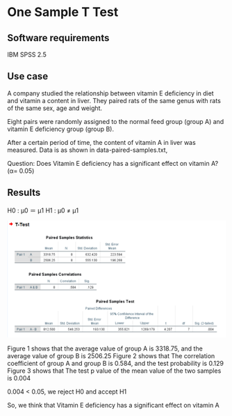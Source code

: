 # One Sample T Test

## Software requirements

IBM SPSS 2.5

## Use case

A company studied the relationship between vitamin E deficiency in diet and vitamin a content in liver. They paired rats of the same genus with rats of the same sex, age and weight.

Eight pairs were randomly assigned to the normal feed group (group A) and vitamin E deficiency group (group B).

After a certain period of time, the content of vitamin A in liver was measured. Data is as shown in data-paired-samples.txt,

Question: Does Vitamin E deficiency has a significant effect on vitamin A? (α= 0.05)

## Results

H0 : μ0 ＝ μ1
H1 : μ0 ≠ μ1

![image](https://raw.githubusercontent.com/fuguixing/statistics/master/hypothesis-testing/paired-samples-t-test/paired-sample-t-test.png)

Figure 1 shows that the average value of group A is 3318.75, and the average value of group B is 2506.25
Figure 2 shows that The correlation coefficient of group A and group B is 0.584, and the test probability is 0.129
Figure 3 shows that The test p value of the mean value of the two samples is 0.004

0.004 < 0.05, we reject H0 and accept H1

So, we think that Vitamin E deficiency has a significant effect on vitamin A
